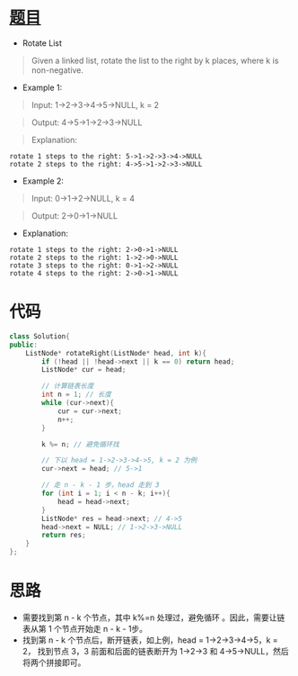 # [题目](https://leetcode.com/problems/rotate-list/)

* Rotate List

> Given a linked list, rotate the list to the right by k places, where k is non-negative.

* Example 1:

> Input: 1->2->3->4->5->NULL, k = 2

> Output: 4->5->1->2->3->NULL

> Explanation:
```
rotate 1 steps to the right: 5->1->2->3->4->NULL
rotate 2 steps to the right: 4->5->1->2->3->NULL
```

* Example 2:

> Input: 0->1->2->NULL, k = 4

> Output: 2->0->1->NULL

* Explanation:
```
rotate 1 steps to the right: 2->0->1->NULL
rotate 2 steps to the right: 1->2->0->NULL
rotate 3 steps to the right: 0->1->2->NULL
rotate 4 steps to the right: 2->0->1->NULL
```

# 代码
```cpp
class Solution{
public:
    ListNode* rotateRight(ListNode* head, int k){
        if (!head || !head->next || k == 0) return head;
        ListNode* cur = head;

        // 计算链表长度
        int n = 1; // 长度
        while (cur->next){
            cur = cur->next;
            n++;
        }

        k %= n; // 避免循环找

        // 下以 head = 1->2->3->4->5, k = 2 为例
        cur->next = head; // 5->1

        // 走 n - k - 1 步，head 走到 3
        for (int i = 1; i < n - k; i++){
            head = head->next;
        }
        ListNode* res = head->next; // 4->5
        head->next = NULL; // 1->2->3->NULL
        return res;
    }
};
```

# 思路

* 需要找到第 n - k 个节点，其中 k%=n 处理过，避免循环 。因此，需要让链表从第 1 个节点开始走 n - k - 1步。
* 找到第 n - k  个节点后，断开链表，如上例，head = 1->2->3->4->5，k = 2， 找到节点 3，3 前面和后面的链表断开为 1->2->3 和 4->5->NULL，然后将两个拼接即可。